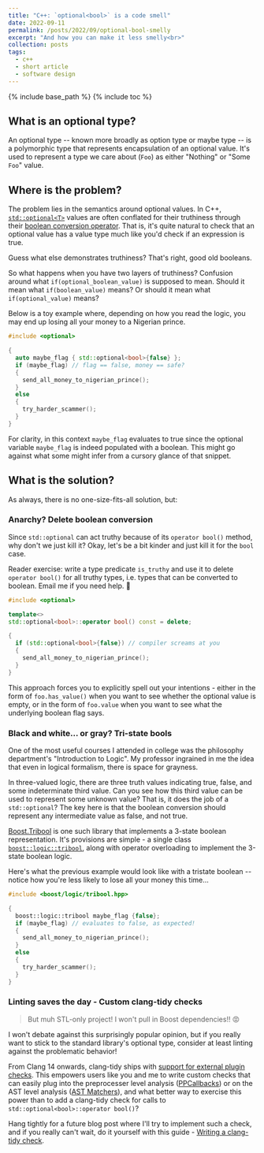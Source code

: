 ```yaml
---
title: "C++: `optional<bool>` is a code smell"
date: 2022-09-11
permalink: /posts/2022/09/optional-bool-smelly
excerpt: "And how you can make it less smelly<br>"
collection: posts
tags:
  - c++
  - short article
  - software design
---
```


{% include base_path %}
{% include toc %}

## What is an optional type?

An optional type -- known more broadly as option type or maybe type -- is a polymorphic type that represents encapsulation of an optional value.
It's used to represent a type we care about (`Foo`) as either "Nothing" or "Some `Foo`" value.

## Where is the problem?

The problem lies in the semantics around optional values.
In C++, [`std::optional<T>`](https://en.cppreference.com/w/cpp/utility/optional) values are often conflated for their truthiness through their [boolean conversion operator](https://en.cppreference.com/w/cpp/utility/optional/operator_bool).
That is, it's quite natural to check that an optional value has a value type much like you'd check if an expression is true.

Guess what else demonstrates truthiness?
That's right, good old booleans.

So what happens when you have two layers of truthiness? Confusion around what `if(optional_boolean_value)` is supposed to mean.
Should it mean what `if(boolean_value)` means? Or should it mean what `if(optional_value)` means?

Below is a toy example where, depending on how you read the logic, you may end up losing all your money to a Nigerian prince.

~~~ cpp
#include <optional>

{
  auto maybe_flag { std::optional<bool>{false} };
  if (maybe_flag) // flag == false, money == safe?
  {
    send_all_money_to_nigerian_prince();
  }
  else
  {
    try_harder_scammer();
  }
}
~~~

For clarity, in this context `maybe_flag` evaluates to true since the optional variable `maybe_flag` is indeed populated with a boolean.
This might go against what some might infer from a cursory glance of that snippet.

## What is the solution?

As always, there is no one-size-fits-all solution, but:

### Anarchy? Delete boolean conversion
Since `std::optional` can act truthy because of its `operator bool()` method, why don't we just kill it?
Okay, let's be a bit kinder and just kill it for the `bool` case.

Reader exercise: write a type predicate `is_truthy` and use it to delete `operator bool()` for all truthy types, i.e. types that can be converted to boolean. Email me if you need help. 🙂

~~~ cpp
#include <optional>

template<>
std::optional<bool>::operator bool() const = delete;

{
  if (std::optional<bool>{false}) // compiler screams at you
  {
    send_all_money_to_nigerian_prince();
  }
}
~~~

This approach forces you to explicitly spell out your intentions - either in the form of `foo.has_value()` when you want to see whether the optional value is empty, or in the form of `foo.value` when you want to see what the underlying boolean flag says.

### Black and white... or gray? Tri-state bools

One of the most useful courses I attended in college was the philosophy department's "Introduction to Logic".
My professor ingrained in me the idea that even in logical formalism, there is space for grayness.

In three-valued logic, there are three truth values indicating true, false, and some indeterminate third value.
Can you see how this third value can be used to represent some unknown value?
That is, it does the job of a `std::optional`?
The key here is that the boolean conversion should represent any intermediate value as false, and not true.

[Boost.Tribool](https://www.boost.org/doc/libs/1_80_0/doc/html/tribool.html) is one such library that implements a 3-state boolean representation.
It's provisions are simple - a single class [`boost::logic::tribool`](https://www.boost.org/doc/libs/1_80_0/doc/html/boost/logic/tribool.html), along with operator overloading to implement the 3-state boolean logic.

Here's what the previous example would look like with a tristate boolean -- notice how you're less likely to lose all your money this time...

~~~cpp
#include <boost/logic/tribool.hpp>

{
  boost::logic::tribool maybe_flag {false};
  if (maybe_flag) // evaluates to false, as expected!
  {
    send_all_money_to_nigerian_prince();
  }
  else
  {
    try_harder_scammer();
  }
}
~~~

### Linting saves the day - Custom clang-tidy checks

> But muh STL-only project! I won't pull in Boost dependencies!! 😡

I won't debate against this surprisingly popular opinion, but if you really want to stick to the standard library's optional type, consider at least linting against the problematic behavior!

From Clang 14 onwards, clang-tidy ships with [support for external plugin checks](https://releases.llvm.org/14.0.0/tools/clang/tools/extra/docs/ReleaseNotes.html#improvements-to-clang-tidy).
This empowers users like you and me to write custom checks that can easily plug into the preprocesser level analysis ([PPCallbacks](https://clang.llvm.org/doxygen/classclang_1_1PPCallbacks.html)) or on the AST level analysis ([AST Matchers](https://clang.llvm.org/doxygen/classclang_1_1PPCallbacks.html)), and what better way to exercise this power than to add a clang-tidy check for calls to `std::optional<bool>::operator bool()`?

Hang tightly for a future blog post where I'll try to implement such a check, and if you really can't wait, do it yourself with this guide - [Writing a clang-tidy check](https://releases.llvm.org/14.0.0/tools/clang/tools/extra/docs/clang-tidy/Contributing.html#writing-a-clang-tidy-check).